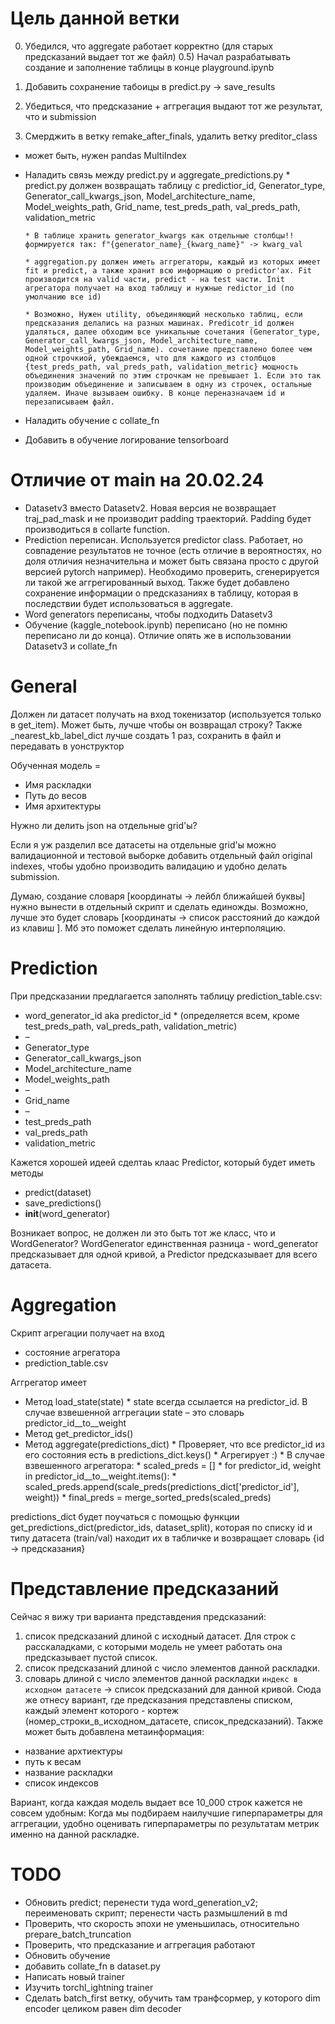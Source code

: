 # Цель данной ветки

0) Убедился, что aggregate работает корректно (для старых предсказаний выдает тот же файл)
0.5) Начал разрабатывать создание и заполнение таблицы в конце playground.ipynb

1) Добавить сохранение табоицы в predict.py -> save_results 
2) Убедиться, что предсказание + аггрегация выдают тот же результат, что и submission
3) Смерджить в ветку remake_after_finals, удалить ветку preditor_class

* может быть, нужен pandas MultiIndex

* Наладить связь между predict.py и aggregate_predictions.py
      * predict.py должен возвращать таблицу с predictior_id, Generator_type, Generator_call_kwargs_json, Model_architecture_name, Model_weights_path, Grid_name, test_preds_path, val_preds_path, validation_metric

      * В таблице хранить generator_kwargs как отдельные столбцы!! формируется так: f"{generator_name}_{kwarg_name}" -> kwarg_val

      * aggregation.py должен иметь аггрегаторы, каждый из которых имеет fit и predict, а также хранит всю информацию о predictor'ах. Fit производится на valid части, predict - на test части. Init агрегатора получает на вход таблицу и нужные redictor_id (по умолчанию все id) 

      * Возможно, Нужен utility, объединяющий несколько таблиц, если предсказания делались на разных машинах. Predicotr_id должен удаляться, далее обходим все уникальные сочетания (Generator_type, Generator_call_kwargs_json, Model_architecture_name, Model_weights_path, Grid_name). сочетание представлено более чем одной строчкиой, убеждаемся, что для каждого из столбцов {test_preds_path, val_preds_path, validation_metric} мощность объединения значений по этим строчкам не превышает 1. Если это так производим объединение и записываем в одну из строчек, остальные удаляем. Иначе вызываем ошибку. В конце переназначаем id и перезаписываем файл.

* Наладить обучение с collate_fn

* Добавить в обучение логирование tensorboard



# Отличие от main на 20.02.24
* Datasetv3 вместо Datasetv2. Новая версия не возвращает traj_pad_mask и не производит padding траекторий. Padding будет производиться в collarte function.
* Prediction переписан. Используется predictor class. Работает, но совпадение результатов не точное (есть отличие в вероятностях, но доля отличия незначительна и может быть связана просто с другой версией pytorch например). Необходимо проверить, сгенерируется ли такой же аггрегированный выход. Также будет добавлено сохранение информации о предсказаниях в таблицу, которая в последствии будет использоваться в aggregate. 
* Word generators переписаны, чтобы подходить Datasetv3
* Обучение (kaggle_notebook.ipynb) переписано (но не помню переписано ли до конца). Отличие опять же в использовании Datasetv3 и collate_fn


# General

Должен ли датасет получать на вход токенизатор (используется только в get_item).
Может быть, лучше чтобы он возвращал строку?
Также _nearest_kb_label_dict лучше создать 1 раз, сохранить в файл и передавать в уонструктор


Обученная модель = 
* Имя раскладки
* Путь до весов
* Имя архитектуры

Нужно ли делить json на отдельные grid'ы?

Если я уж разделил все датасеты на отдельные grid'ы можно валидационной и тестовой выборке добавить отдельный файл original indexes, чтобы удобно производить валидацию и удобно делать submission.

Думаю, создание словаря [координаты → лейбл ближайшей буквы] нужно вынести в отдельный скрипт и сделать единожды.
Возможно, лучше это будет словарь [координаты → список расстояний до каждой из клавиш ]. Мб это поможет сделать линейную интерполяцию.

# Prediction

При предсказании предлагается заполнять таблицу prediction_table.csv:
* word_generator_id aka predictor_id
      * (определяется всем, кроме test_preds_path, val_preds_path, validation_metric)
* –
* Generator_type
* Generator_call_kwargs_json
* Model_architecture_name
* Model_weights_path
* –
* Grid_name
* –
* test_preds_path
* val_preds_path
* validation_metric


Кажется хорошей идеей сделтаь клаас Predictor, который будет иметь методы
* predict(dataset)
* save_predictions()
* __init__(word_generator)


Возникает вопрос, не должен ли это быть тот же класс, что и WordGenerator?
WordGenerator единственная разница - word_generator предсказывает для
одной кривой, а Predictor предсказывает для всего датасета.


# Aggregation
Скрипт агрегации получает на вход
* состояние агрегатора
* prediction_table.csv


Аггрегатор имеет
* Метод load_state(state)
      * state всегда ссылается на predictor_id. В случае взвешенной аггрегации state – это словарь predictor_id__to__weight
* Метод get_predictor_ids()
* Метод aggregate(predictions_dict)
      * Проверяет, что все predictor_id из его состояния есть в predictions_dict.keys()
      * Агрегирует :)
      * В случае взвешенного агрегатора:
            * scaled_preds = []
            * for predictor_id, weight in predictor_id__to__weight.items():
                  * scaled_preds.append(scale_preds(predictions_dict['predictor_id'], weight))
            * final_preds = merge_sorted_preds(scaled_preds)


predictions_dict будет поучаться с помощью функции get_predictions_dict(predictor_ids, dataset_split), которая по списку id и типу датасета (train/val) находит их в табличке и возвращает словарь {id → предсказания}



# Представление предсказаний
Сейчас я вижу три варианта представдения предсказаний: 
1. список предсказаний длиной с исходный датасет. Для строк с расскаладками,
      с которыми модель не умеет работать она предсказывает пустой список.
2. список предсказаний длиной с число элементов данной раскладки.
3. словарь длиной с число элементов данной раскладки 
      `индекс в исходном датасете` -> список предсказаний для данной кривой.
      Сюда же отнесу вариант, где предсказания представлены списком, каждый
      элемент которого - кортеж (номер_строки_в_исходном_датасете, список_предсказаний).
Также может быть добавлена метаинформация:
* название архтиектуры
* путь к весам
* название раскладки
* список индексов

Вариант, когда каждая модель выдает все 10_000 строк кажется
не совсем удобным: Когда мы подбираем наилучшие гиперпараметры
для аггрегации, удобно оценивать гиперпараметры по результатам
метрик именно на данной раскладке.


# TODO
* Обновить predict; перенести туда word_generation_v2; переименовать скрипт; перенести часть размышлений в md
* Проверить, что скорость эпохи не уменьшилась, относительно prepare_batch_truncation
* Проверить, что предсказание и аггрегация работают
* Обновить обучение
* добавить collate_fn в dataset.py
* Написать новый trainer
* Изучить torchl_ightning trainer
* Сделать batch_first ветку, обучить там транфсормер, у которого dim encoder целиком равен dim decoder